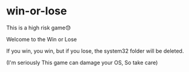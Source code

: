 # win-or-lose
This is a high risk game😓

Welcome to the Win or Lose

If you win, you win, but if you lose, the system32 folder will be deleted.

(I'm seriously This game can damage your OS, So take care)
